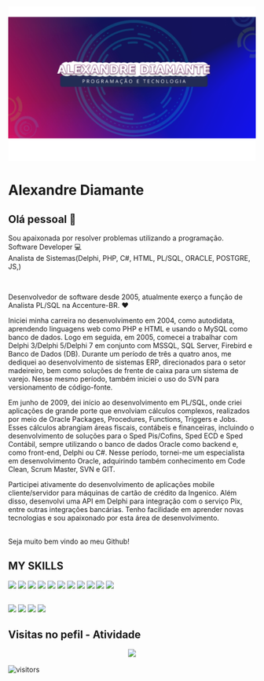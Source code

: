 <img width="auto" src="https://github.com/alexandrediamante/alexandrediamante/blob/main/banner-DIAMANTE.png">


# Alexandre Diamante

## Olá pessoal 👋
Sou apaixonada por resolver problemas utilizando a programação.
<br />
Software Developer :computer:
<br />
Analista de Sistemas(Delphi, PHP, C#, HTML, PL/SQL, ORACLE, POSTGRE, JS,)
<br />


 <br/>   
    <p>
        Desenvolvedor de software desde 2005, atualmente exerço a função de Analista PL/SQL na Accenture-BR. ❤️
    </p>
    <p>
        Iniciei minha carreira no desenvolvimento em 2004, como autodidata, aprendendo linguagens web como PHP e HTML e usando o MySQL como banco de dados. Logo em seguida, em 2005, comecei a trabalhar com Delphi 3/Delphi 5/Delphi 7 em conjunto com MSSQL, SQL Server, Firebird e Banco de Dados (DB). Durante um período de três a quatro anos, me dediquei ao desenvolvimento de sistemas ERP, direcionados para o setor madeireiro, bem como soluções de frente de caixa para um sistema de varejo. Nesse mesmo período, também iniciei o uso do SVN para versionamento de código-fonte.
    </p>
    <p>
        Em junho de 2009, dei início ao desenvolvimento em PL/SQL, onde criei aplicações de grande porte que envolviam cálculos complexos, realizados por meio de Oracle Packages, Procedures, Functions, Triggers e Jobs. Esses cálculos abrangiam áreas fiscais, contábeis e financeiras, incluindo o desenvolvimento de soluções para o Sped Pis/Cofins, Sped ECD e Sped Contábil, sempre utilizando o banco de dados Oracle como backend e, como front-end, Delphi ou C#. Nesse período, tornei-me um especialista em desenvolvimento Oracle, adquirindo também conhecimento em Code Clean, Scrum Master, SVN e GIT.
    </p>
    <p>
        Participei ativamente do desenvolvimento de aplicações mobile cliente/servidor para máquinas de cartão de crédito da Ingenico. Além disso, desenvolvi uma API em Delphi para integração com o serviço Pix, entre outras integrações bancárias. Tenho facilidade em aprender novas tecnologias e sou apaixonado por esta área de desenvolvimento.
    </p>
 <br />
Seja muito bem vindo ao meu Github!

  
## MY SKILLS
 
<div>
<img width="50px" src="https://www.svgrepo.com/show/373548/delphi.svg" />
<img width="50px" src="https://img.icons8.com/plasticine/512/oracle-pl-sql--v3.png" />
<img width="30px" src="https://cdn.jsdelivr.net/gh/devicons/devicon/icons/typescript/typescript-original.svg" />
<img width="30px" src="https://cdn.jsdelivr.net/gh/devicons/devicon/icons/javascript/javascript-original.svg" />
<img width="30px" src="https://cdn.jsdelivr.net/gh/devicons/devicon/icons/nodejs/nodejs-original.svg" />
<img width="30px" src="https://cdn.jsdelivr.net/gh/devicons/devicon/icons/react/react-original.svg" />
<img width="30px" src="https://cdn.jsdelivr.net/gh/devicons/devicon/icons/bitbucket/bitbucket-original.svg" />
<img width="30px" src="https://cdn.jsdelivr.net/gh/devicons/devicon/icons/html5/html5-original.svg" />
 

<img width="30px" src="https://cdn.jsdelivr.net/gh/devicons/devicon/icons/mysql/mysql-original.svg" />
<img width="30px" src="https://cdn.jsdelivr.net/gh/devicons/devicon/icons/postgresql/postgresql-original.svg" />
<img width="30px" src="https://cdn.jsdelivr.net/gh/devicons/devicon/icons/oracle/oracle-original.svg" />
 
</div>
 
##

<div>
 <a href="https://www.instagram.com/alexandrediamant"><img src="https://img.shields.io/badge/Instagram-E4405F?style=for-the-badge&logo=instagram&logoColor=white" /></a>
 <a href="alexandrediamante@gmail.com"><img src="https://img.shields.io/badge/Gmail-D14836?style=for-the-badge&logo=gmail&logoColor=white" /></a>
 <a href="https://www.linkedin.com/in/alexandrediamante/"><img src="https://img.shields.io/badge/LinkedIn-0077B5?style=for-the-badge&logo=linkedin&logoColor=white" /></a>
 <a href="https://www.youtube.com/channel/UCH8KDNBnYcsyGvvDNbXAQnw"><img src="https://img.shields.io/badge/YouTube-FF0000?style=for-the-badge&logo=youtube&logoColor=white" /></a> 
 
</div>

## Visitas no pefil - Atividade

<!-- visitors count  -->

<p align="center" >   
  <img src="https://profile-counter.glitch.me/alexandrediamante/count.svg" />  
</p>

<!-- github workflow  -->

  ![visitors](https://visitor-badge.laobi.icu/badge?page_id=alexandrediamante-badge)
